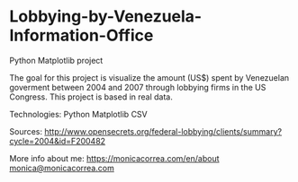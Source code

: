 # Lobbying-by-Venezuela-Information-Office

Python Matplotlib project

The goal for this project is visualize the amount (US$) spent by Venezuelan goverment between 2004 and 2007 through lobbying firms in the US Congress. This project is based in real data.


Technologies:
Python
Matplotlib
CSV

Sources:
http://www.opensecrets.org/federal-lobbying/clients/summary?cycle=2004&id=F200482


More info about me: 
https://monicacorrea.com/en/about
monica@monicacorrea.com
